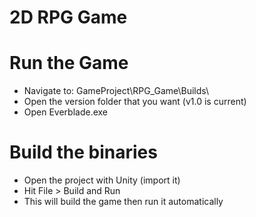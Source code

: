 # 2D RPG Game

# Run the Game
- Navigate to: GameProject\RPG_Game\Builds\
- Open the version folder that you want (v1.0 is current)
- Open Everblade.exe

# Build the binaries
- Open the project with Unity (import it)
- Hit File > Build and Run
- This will build the game then run it automatically
